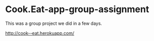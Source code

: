 # Cook.Eat-app-group-assignment

This was a group project we did in a few days.

http://cook--eat.herokuapp.com/
